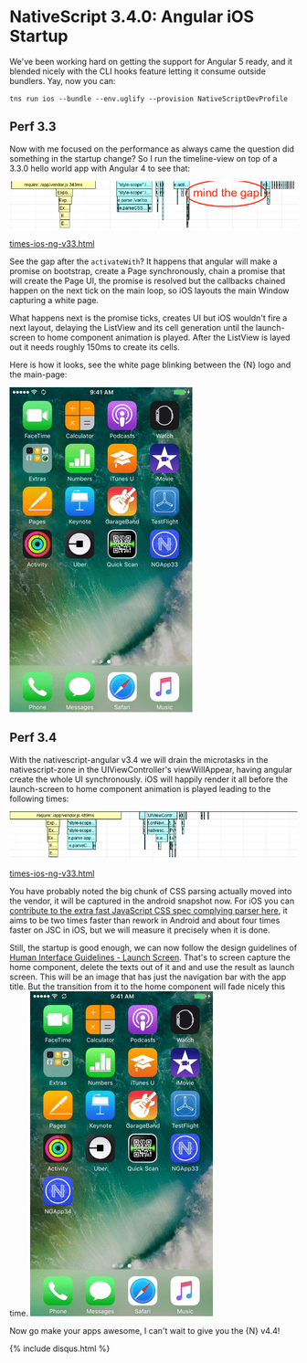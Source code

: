 # NativeScript 3.4.0: Angular iOS Startup
We've been working hard on getting the support for Angular 5 ready, and it blended nicely with the CLI hooks feature letting it consume outside bundlers. Yay, now you can:
```
tns run ios --bundle --env.uglify --provision NativeScriptDevProfile
```

## Perf 3.3
Now with me focused on the performance as always came the question did something in the startup change? So I run the timeline-view on top of a 3.3.0 hello world app with Angular 4 to see that:

![times-ios-ng-v33](./reports/times-ios-ng-v33.png)

[times-ios-ng-v33.html](./reports/times-ios-ng-v33.html)

See the gap after the `activateWith`? It happens that angular will make a promise on bootstrap, create a Page synchronously, chain a promise that will create the Page UI, the promise is resolved but the callbacks chained happen on the next tick on the main loop, so iOS layouts the main Window capturing a white page.

What happens next is the promise ticks, creates UI but iOS wouldn't fire a next layout, delaying the ListView and its cell generation until the launch-screen to home component animation is played. After the ListView is layed out it needs roughly 150ms to create its cells.

Here is how it looks, see the white page blinking between the {N} logo and the main-page:

![ios-ng-v33.gif](./videos/ios-ng-v33.gif)

## Perf 3.4
With the nativescript-angular v3.4 we will drain the microtasks in the nativescript-zone in the UIViewController's viewWillAppear, having angular create the whole UI synchronously. iOS will happily render it all before the launch-screen to home component animation is played leading to the following times:

![times-ios-ng-v33](./reports/times-ios-ng-v34.png)

[times-ios-ng-v33.html](./reports/times-ios-ng-v34.html)

You have probably noted the big chunk of CSS parsing actually moved into the vendor, it will be captured in the android snapshot now. For iOS you can [contribute to the extra fast JavaScript CSS spec complying parser here](https://github.com/nativeScript/css-parser), it aims to be two times faster than rework in Android and about four times faster on JSC in iOS, but we will measure it precisely when it is done.

Still, the startup is good enough, we can now follow the design guidelines of [Human Interface Guidelines - Launch Screen](https://developer.apple.com/ios/human-interface-guidelines/icons-and-images/launch-screen/). That's to screen capture the home component, delete the texts out of it and and use the result as launch screen. This will be an image that has just the navigation bar with the app title. But the transition from it to the home component will fade nicely this time.
![ios-ng-v34.gif](./videos/ios-ng-v34.gif)

Now go make your apps awesome,
I can't wait to give you the {N} v4.4!

{% include disqus.html %}